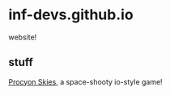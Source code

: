 # inf-devs.github.io
website!

## stuff
[Procyon Skies](http://procyon-skies.herokuapp.com/), a space-shooty io-style game!
